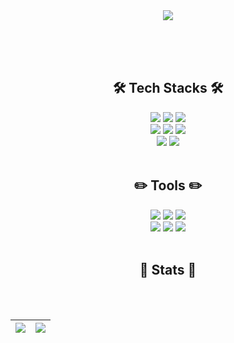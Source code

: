 
<!--
<div align= "center">
    <img src="https://capsule-render.vercel.app/api?type=wave&color=f7ebff&height=240&fontAlignY=40&text=minkyung's%20Github&animation=&fontColor=ffffff&fontSize=40" />
    </div>
-->

<div align= "center">
    <img src="https://capsule-render.vercel.app/api?type=wave&color=ebeeff&height=190&text=&animation=&fontColor=000000&fontSize=70" /> 

</div>




</br></br></br>

<div align="center">

<h2>🛠️ Tech Stacks 🛠️</h2>

<div align="center">
  <img src="https://img.shields.io/badge/java-007396?style=for-the-badge&logo=OpenJDK&logoColor=white">
  <img src="https://img.shields.io/badge/Spring-6DB33F?style=for-the-badge&logo=Spring&logoColor=white">
  <img src="https://img.shields.io/badge/springboot-6DB33F?style=for-the-badge&logo=springboot&logoColor=white">
</div>

<div align="center">
  <img src="https://img.shields.io/badge/Amazon%20EC2-FF9900?style=for-the-badge&logo=Amazon%20EC2&logoColor=white">
  <img src="https://img.shields.io/badge/MariaDB-003545?style=for-the-badge&logo=mariadb&logoColor=white">
  <img src="https://img.shields.io/badge/mysql-4479A1.svg?style=for-the-badge&logo=mysql&logoColor=white">
</div>

<div align="center">
  <img src="https://img.shields.io/badge/HTML5-E34F26?style=for-the-badge&logo=HTML5&logoColor=white">
  <img src="https://img.shields.io/badge/CSS3-1572B6?style=for-the-badge&logo=CSS3&logoColor=white">
</div>


</br>

<h2>✏️ Tools ✏️</h2>

<div align="center">
  <img src="https://img.shields.io/badge/git-%23F05033.svg?style=for-the-badge&logo=git&logoColor=white">
  <img src="https://img.shields.io/badge/github-%23121011.svg?style=for-the-badge&logo=github&logoColor=white">
  <img src="https://img.shields.io/badge/Postman-FF6C37?style=for-the-badge&logo=postman&logoColor=white">
</div>

<div align="center">
  <img src="https://img.shields.io/badge/Notion-%23000000.svg?style=for-the-badge&logo=notion&logoColor=white">
  <img src="https://img.shields.io/badge/Slack-4A154B?style=for-the-badge&logo=slack&logoColor=white">
  <img src="https://img.shields.io/badge/Trello-%23026AA7.svg?style=for-the-badge&logo=Trello&logoColor=white">
</div>

</br>

<h2>🏅 Stats 🏅</h2>
</br>
</br>

| <a href="https://github.com/mmmv41/github-readme-stats"><img src="https://github-readme-stats.vercel.app/api?username=mmmv41&rank_icon=github&title_color=a78cd9&text_color=a78cd9&hide_border=true"/></a> | <a href="https://github.com/mmmv41/github-readme-stats"><img align="center" src="https://github-readme-stats.vercel.app/api/top-langs/?username=mmmv41&layout=compact&title_color=a78cd9&text_color=a78cd9&hide_border=true" /></a> |
|------------------------------------------------------------------------------------------------------------------------------------------------------------------------------------------------------------|-------------------------------------------------------------------------------------------------------------------------------------------------------------------------------------------------------------------------------------|

</div>





    
    
